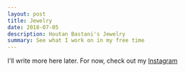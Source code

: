 ```yaml
---
layout: post
title: Jewelry
date: 2018-07-05
description: Houtan Bastani's Jewelry
summary: See what I work on in my free time
---
```

I'll write more here later. For now, check out my [Instagram](https://www.instagram.com/hbcreated/)
